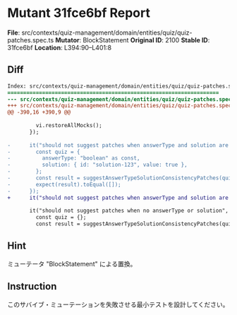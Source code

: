 # Mutant 31fce6bf Report

**File**: src/contexts/quiz-management/domain/entities/quiz/quiz-patches.spec.ts
**Mutator**: BlockStatement
**Original ID**: 2100
**Stable ID**: 31fce6bf
**Location**: L394:90–L401:8

## Diff

```diff
Index: src/contexts/quiz-management/domain/entities/quiz/quiz-patches.spec.ts
===================================================================
--- src/contexts/quiz-management/domain/entities/quiz/quiz-patches.spec.ts	original
+++ src/contexts/quiz-management/domain/entities/quiz/quiz-patches.spec.ts	mutated #2100
@@ -390,16 +390,9 @@
 
         vi.restoreAllMocks();
       });
 
-      it("should not suggest patches when answerType and solution are consistent", () => {
-        const quiz = {
-          answerType: "boolean" as const,
-          solution: { id: "solution-123", value: true },
-        };
-        const result = suggestAnswerTypeSolutionConsistencyPatches(quiz);
-        expect(result).toEqual([]);
-      });
+      it("should not suggest patches when answerType and solution are consistent", () => {});
 
       it("should not suggest patches when no answerType or solution", () => {
         const quiz = {};
         const result = suggestAnswerTypeSolutionConsistencyPatches(quiz);
```

## Hint

ミューテータ "BlockStatement" による置換。

## Instruction

このサバイブ・ミューテーションを失敗させる最小テストを設計してください。
